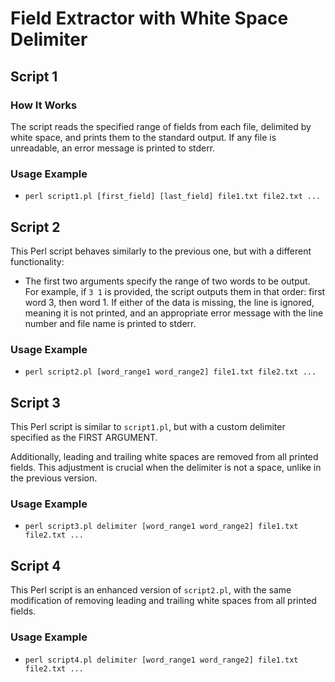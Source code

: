 # Field Extractor with White Space Delimiter

## Script 1

### How It Works
The script reads the specified range of fields from each file, delimited by white space, and prints them to the standard output. If any file is unreadable, an error message is printed to stderr.

### Usage Example
- `perl script1.pl [first_field] [last_field] file1.txt file2.txt ...`

## Script 2

This Perl script behaves similarly to the previous one, but with a different functionality:

- The first two arguments specify the range of two words to be output. For example, if `3 1` is provided, the script outputs them in that order: first word 3, then word 1. If either of the data is missing, the line is ignored, meaning it is not printed, and an appropriate error message with the line number and file name is printed to stderr.

### Usage Example
- `perl script2.pl [word_range1 word_range2] file1.txt file2.txt ...`

## Script 3

This Perl script is similar to `script1.pl`, but with a custom delimiter specified as the FIRST ARGUMENT. 

Additionally, leading and trailing white spaces are removed from all printed fields. This adjustment is crucial when the delimiter is not a space, unlike in the previous version.

### Usage Example
- `perl script3.pl delimiter [word_range1 word_range2] file1.txt file2.txt ...`

## Script 4

This Perl script is an enhanced version of `script2.pl`, with the same modification of removing leading and trailing white spaces from all printed fields. 

### Usage Example
- `perl script4.pl delimiter [word_range1 word_range2] file1.txt file2.txt ...`
